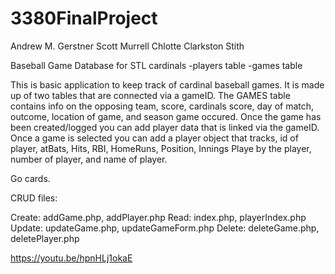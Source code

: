 # 3380FinalProject
Andrew M. Gerstner
Scott Murrell
Chlotte
Clarkston Stith


Baseball Game Database for STL cardinals
-players table
-games table


This is basic application to keep track of cardinal baseball games. It is made up of two tables that are connected via a gameID. The GAMES table contains info on the opposing team, score, cardinals score, day of match, outcome, location of game, and season game occured.  Once the game has been created/logged you can add player data that is linked via the gameID. Once a game is selected you can add a player object that tracks, id of player, atBats, Hits, RBI, HomeRuns, Position, Innings Playe by the player, number of player, and name of player.

Go cards.



CRUD files:

Create: addGame.php, addPlayer.php
Read: index.php, playerIndex.php
Update: updateGame.php, updateGameForm.php
Delete: deleteGame.php, deletePlayer.php

https://youtu.be/hpnHLj1okaE
